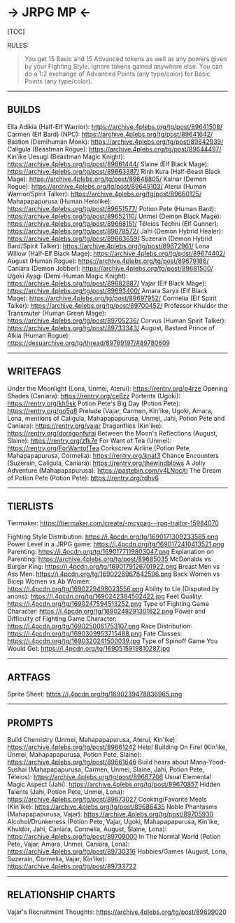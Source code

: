 # -> JRPG MP <-

[TOC]

RULES:
> You get 15 Basic and 15 Advanced tokens as well as any powers given by your Fighting Style.
> Ignore tokens gained anywhere else.
> You can do a 1:2 exchange of Advanced Points (any type/color) for Basic Points (any type/color).

***

## BUILDS

Ella Adikia (Half-Elf Warrior): https://archive.4plebs.org/tg/post/89641508/
Carmen (Elf Bard) (NPC): https://archive.4plebs.org/tg/post/89641642/
Bastion (Demihuman Monk): https://archive.4plebs.org/tg/post/89642939/
Caligula (Beastman Rogue): https://archive.4plebs.org/tg/post/89644497/
Kin’ike Uesugi (Beastman Magic Knight): https://archive.4plebs.org/tg/post/89661444/
Slaine (Elf Black Mage): https://archive.4plebs.org/tg/post/89663387/
Rinh Kura (Half-Beast Black Mage): https://archive.4plebs.org/tg/post/89648805/
Kalnar (Demon Rogue): https://archive.4plebs.org/tg/post/89649103/
Aterui (Human Warrior/Spirit Talker): https://archive.4plebs.org/tg/post/89660125/
Mahapapapurusa (Human Herolike): https://archive.4plebs.org/tg/post/89651577/
Potion Pete (Human Bard): https://archive.4plebs.org/tg/post/89652110/
Unmei (Demon Black Mage): https://archive.4plebs.org/tg/post/89668151/
Téleios Téchni (Elf Gunner): https://archive.4plebs.org/tg/post/89678572/
Jahi (Demon Hybrid Healer): https://archive.4plebs.org/tg/post/89663659/
Suzerain (Demon Hybrid Bard/Spirit Talker): https://archive.4plebs.org/tg/post/89672961/
Lona Willow (Half-Elf Black Mage): https://archive.4plebs.org/tg/post/89674402/
August (Human Rogue): https://archive.4plebs.org/tg/post/89679186/
Caniara (Demon Jobber): https://archive.4plebs.org/tg/post/89681500/
Ugoki Ayagi (Demi-Human Magic Knight): https://archive.4plebs.org/tg/post/89682887/
Vajar (Elf Black Mage): https://archive.4plebs.org/tg/post/89693400/
Amara Sarya (Elf Black Mage): https://archive.4plebs.org/tg/post/89697952/
Cormelia (Elf Spirit Talker): https://archive.4plebs.org/tg/post/89700452/
Professor Khuldor the Transmuter (Human Green Mage): https://archive.4plebs.org/tg/post/89705236/
Corvus (Human Spirit Talker): https://archive.4plebs.org/tg/post/89733343/
August, Bastard Prince of Alkia (Human Rogue): https://desuarchive.org/tg/thread/89769197/#89780609
***

## WRITEFAGS

Under the Moonlight (Lona, Unmei, Aterui): https://rentry.org/p4rze
Opening Shades (Caniara): https://rentry.org/ce6zz
Portents (Ugoki): https://rentry.org/kh5sk
Potion Pete's Big Day (Potion Pete): https://rentry.org/go5q8
Prelude (Vajar, Carmen, Kin'ike, Ugoki, Amara, Lona, mentions of Caligula, Mahapapapurusa, Unmei, Jahi, Potion Pete and Caniara): https://rentry.org/vajar
Dragonflies (Kin'ike): https://rentry.org/doragonfurai
Between the Moon's Reflections (August, Slaine): https://rentry.org/zfk7e
For Want of Tea (Unmei): https://rentry.org/ForWantofTea
Corkscrew Airline (Potion Pete, Mahapapapurusa, Cormelia): https://rentry.org/knat3
Chance Encounters (Suzerain, Caligula, Caniara): https://rentry.org/thewindblows
A Jolly Adventure (Mahapapapurusa): https://pastebin.com/v4LNpcXi
The Dream of Potion Pete (Potion Pete): https://rentry.org/rdhv6

***

## TIERLISTS

Tiermaker: https://tiermaker.com/create/-mcyoag--jrpg-traitor-15984070

Fighting Style Distribution: https://i.4pcdn.org/tg/1690171309233585.png
Power Level in a JRPG game: https://i.4pcdn.org/tg/1690172410413521.png
Parenting: https://i.4pcdn.org/tg/1690177119803047.png
Explanation on Parenting: https://archive.4plebs.org/tg/post/89685035
McDonalds vs Burger King: https://i.4pcdn.org/tg/1690179126701922.png
Breast Men vs Ass Men: https://i.4pcdn.org/tg/1690226967842596.png
Back Women vs Bicep Women vs Ab Women: https://i.4pcdn.org/tg/1690229498023556.png
Ability to Lie (Disputed by anons): https://i.4pcdn.org/tg/1690242384502422.jpg
Feet Quality: https://i.4pcdn.org/tg/1690247594513252.png
Type of Fighting Game Character: https://i.4pcdn.org/tg/1690248291301622.png
Power and Difficulty of Fighting Game Character: https://i.4pcdn.org/tg/1690250061753107.png
Race Distribution: https://i.4pcdn.org/tg/1690309953715488.png
Fate Classes: https://i.4pcdn.org/tg/1690320241500039.jpg
Type of Spinoff Game You Would Get: https://i.4pcdn.org/tg/1690515919810287.jpg

***

## ARTFAGS

Sprite Sheet: https://i.4pcdn.org/tg/1690239478836965.png

***

## PROMPTS

Build Chemistry (Unmei, Mahapapapurusa, Aterui, Kin'ike): https://archive.4plebs.org/tg/post/89661242
Help! Building On Fire! (Kin'ike, Unmei, Mahapapapurusa, Potion Pete, Slaine): https://archive.4plebs.org/tg/post/89661646
Build hears about Mana-Yood-Sushai (Mahapapapurusa, Carmen, Unmei, Slaine, Jahi, Potion Pete, Téleios): https://archive.4plebs.org/tg/post/89667706
Usual Elemental Magic Aspect (Jahi): https://archive.4plebs.org/tg/post/89670857
Hidden Talents (Jahi, Potion Pete, Unmei, Lona): https://archive.4plebs.org/tg/post/89673027
Cooking/Favorite Meals (Kin'ike): https://archive.4plebs.org/tg/post/89686435
Noble Phantasms (Mahapapapurusa, Vajar): https://archive.4plebs.org/tg/post/89705930
Alcohol/Drunkeness (Potion Pete, Vajar, Ugoki, Mahapapapurusa, Kin'ike, Khuldor, Jahi, Caniara, Cormelia, August, Slaine, Lona): https://archive.4plebs.org/tg/post/89709000
In The Normal World (Potion Pete, Vajar, Amara, Unmei, Caniara, Lona): https://archive.4plebs.org/tg/post/89730316
Hobbies/Games (August, Lona, Suzerain, Cormelia, Vajar, Kin'ike): https://archive.4plebs.org/tg/post/89733722

***

## RELATIONSHIP CHARTS

Vajar's Recruitment Thoughts: https://archive.4plebs.org/tg/post/89699020